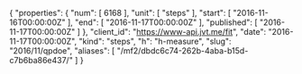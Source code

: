 {
  "properties": {
    "num": [
      6168
    ],
    "unit": [
      "steps"
    ],
    "start": [
      "2016-11-16T00:00:00Z"
    ],
    "end": [
      "2016-11-17T00:00:00Z"
    ],
    "published": [
      "2016-11-17T00:00:00Z"
    ]
  },
  "client_id": "https://www-api.jvt.me/fit",
  "date": "2016-11-17T00:00:00Z",
  "kind": "steps",
  "h": "h-measure",
  "slug": "2016/11/qpdoe",
  "aliases": [
    "/mf2/dbdc6c74-262b-4aba-b15d-c7b6ba86e437/"
  ]
}
